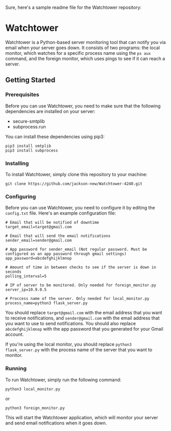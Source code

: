 Sure, here's a sample readme file for the Watchtower repository:

# Watchtower

Watchtower is a Python-based server monitoring tool that can notify you via email when your server goes down. It consists of two programs: the local monitor, which watches for a specific process name using the `ps aux` command, and the foreign monitor, which uses pings to see if it can reach a server.

## Getting Started

### Prerequisites

Before you can use Watchtower, you need to make sure that the following dependencies are installed on your server:

- secure-smtplib
- subprocess.run

You can install these dependencies using pip3:

```
pip3 install smtplib
pip3 install subprocess
```

### Installing

To install Watchtower, simply clone this repository to your machine:

```
git clone https://github.com/jackson-new/Watchtower-4240.git
```

### Configuring

Before you can use Watchtower, you need to configure it by editing the `config.txt` file. Here's an example configuration file:

```
# Email that will be notified of downtime
target_email=target@gmail.com

# Email that will send the email notifications
sender_email=sender@gmail.com

# App password for sender_email (Not regular password. Must be configured as an app password through gmail settings)
app_password=abcdefghijklmnop

# Amount of time in between checks to see if the server is down in seconds
polling_interval=5

# IP of server to be monitored. Only needed for foreign_monitor.py
server_ip=10.9.0.5

# Proccess name of the server. Only needed for local_monitor.py
process_name=python3 flask_server.py
```

You should replace `target@gmail.com` with the email address that you want to receive notifications, and `sender@gmail.com` with the email address that you want to use to send notifications. You should also replace `abcdefghijklmnop` with the app password that you generated for your Gmail account.

If you're using the local monitor, you should replace `python3 flask_server.py` with the process name of the server that you want to monitor.

### Running

To run Watchtower, simply run the following command:

```
python3 local_monitor.py
```

or

```
python3 foreign_monitor.py
```

This will start the Watchtower application, which will monitor your server and send email notifications when it goes down.